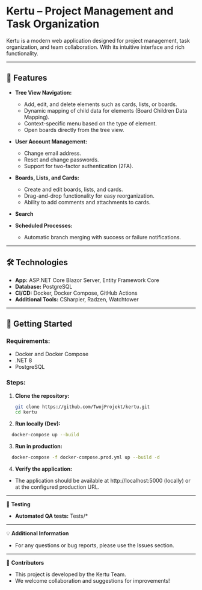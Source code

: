 # Kertu – Project Management and Task Organization

Kertu is a modern web application designed for project management, task organization, and team collaboration. With its intuitive interface and rich functionality.

---

## 🔧 **Features**
- **Tree View Navigation:**
  - Add, edit, and delete elements such as cards, lists, or boards.
  - Dynamic mapping of child data for elements (Board Children Data Mapping).
  - Context-specific menu based on the type of element.
  - Open boards directly from the tree view.

- **User Account Management:**
  - Change email address.
  - Reset and change passwords.
  - Support for two-factor authentication (2FA).

- **Boards, Lists, and Cards:**
  - Create and edit boards, lists, and cards.
  - Drag-and-drop functionality for easy reorganization.
  - Ability to add comments and attachments to cards.

- **Search**

- **Scheduled Processes:**
  - Automatic branch merging with success or failure notifications.

---

## 🛠️ **Technologies**
- **App:** ASP.NET Core Blazor Server, Entity Framework Core
- **Database:** PostgreSQL
- **CI/CD:** Docker, Docker Compose, GitHub Actions
- **Additional Tools:** CSharpier, Radzen, Watchtower

---

## 🚀 **Getting Started**

### Requirements:
- Docker and Docker Compose
- .NET 8
- PostgreSQL

### Steps:
1. **Clone the repository:**
   ```bash
   git clone https://github.com/TwojProjekt/kertu.git
   cd kertu

2. **Run locally (Dev):**
```bash
  docker-compose up --build
```
3. **Run in production:**
```bash
  docker-compose -f docker-compose.prod.yml up --build -d
```
4. **Verify the application:**
- The application should be available at http://localhost:5000 (locally) or at the configured production URL.
---
🧪 **Testing**
- **Automated QA tests:**
Tests/*
---
💡 **Additional Information**
- For any questions or bug reports, please use the Issues section.
---
🤝 **Contributors**
- This project is developed by the Kertu Team.
- We welcome collaboration and suggestions for improvements!
